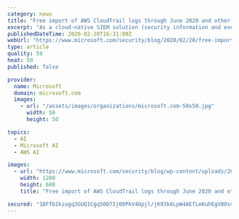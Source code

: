 ```yaml
---
category: news
title: "Free import of AWS CloudTrail logs through June 2020 and other exciting Azure Sentinel updates"
excerpt: "As a cloud-native SIEM solution (security information and event management), Azure Sentinel uses artificial intelligence (AI) and automation to help address these challenges. Azure Sentinel empowers SecOps teams to be more efficient and effective at responding to threats in the cloud, on-premises, and beyond. Our innovation continues ..."
publishedDateTime: 2020-02-20T16:31:00Z
webUrl: "https://www.microsoft.com/security/blog/2020/02/20/free-import-of-aws-cloudtrail-logs-through-june-2020-and-other-exciting-azure-sentinel-updates/"
type: article
quality: 59
heat: 59
published: false

provider:
  name: Microsoft
  domain: microsoft.com
  images:
    - url: "/assets/images/organizations/microsoft.com-50x50.jpg"
      width: 50
      height: 50

topics:
  - AI
  - Microsoft AI
  - AWS AI

images:
  - url: "https://www.microsoft.com/security/blog/wp-content/uploads/2020/02/Azure-Sentinel-updates-FB.jpg"
    width: 1200
    height: 600
    title: "Free import of AWS CloudTrail logs through June 2020 and other exciting Azure Sentinel updates"

secured: "1BFfbIkzugq3GUQ1CgqS0D7Ij00PkV4Opjl/jK93k6LpW4AEfLeKuhEgV8OsvPGygV+LQP77jFkfg/Qi7d4UeNOqAT/bxjKGaQuNoNmpt0+G8JpbCNxnauHlQNIee5OM36d0Tc1YN1NuQYzwiCpZiwTKvv+q9dBKDNktE+gATL7xFklacTNSTqPTtnX86cRPFjaFvRNYSWkq/vogDXiFbkJhyA2xNboOKt2DVy+zT6zgTvMRDSOWmINgBdvqma36FyOnRLhHunlb5dyLnRKjWgZ9SsExLEt9eAqgv05F01QeVN/1z6Y40tUOQDd+fIw6cFxrd2CNxdAyFJCLEVWMbrt144MH51Fsd4guiYi/Fh8dzTDCaHZQLnoM55W/4XKYcjkw6rr40pZB7rRJU54NjnprDMc6vAZvbPdJhWSTOHY9Yk5sBD2eKKKoeDyFu230TzlzOsX6PL81pnhiHMaXfYsZh51fbzP7x+3Dae3G3LM=;mLNDS+Ixruu0eOzCfhdd5g=="
---
```


